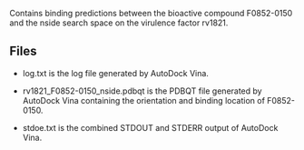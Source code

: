 Contains binding predictions between the bioactive compound F0852-0150 and the nside search space on the virulence factor rv1821.

## Files

- log.txt is the log file generated by AutoDock Vina.

- rv1821_F0852-0150_nside.pdbqt is the PDBQT file generated by AutoDock Vina containing the orientation and binding location of F0852-0150.

- stdoe.txt is the combined STDOUT and STDERR output of AutoDock Vina.

